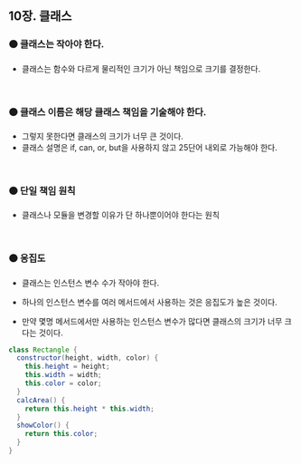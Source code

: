 ## 10장. 클래스

### 🟠 클래스는 작아야 한다.

- 클래스는 함수와 다르게 물리적인 크기가 아닌 책임으로 크기를 결정한다.

<br>

### 🟠 클래스 이름은 해당 클래스 책임을 기술해야 한다.

- 그렇지 못한다면 클래스의 크기가 너무 큰 것이다.
- 클래스 설명은 if, can, or, but을 사용하지 않고 25단어 내외로 가능해야 한다.

<br>

### 🟠 단일 책임 원칙

- 클래스나 모듈을 변경할 이유가 단 하나뿐이어야 한다는 원칙

<br>

### 🟠 응집도

- 클래스는 인스턴스 변수 수가 작아야 한다.

- 하나의 인스턴스 변수를 여러 메서드에서 사용하는 것은 응집도가 높은 것이다.

- 만약 몇명 메서드에서만 사용하는 인스턴스 변수가 많다면 클래스의 크기가 너무 크다는 것이다.

```java
class Rectangle {
  constructor(height, width, color) {
    this.height = height;
    this.width = width;
    this.color = color;
  }
  calcArea() {
	return this.height * this.width;
  }
  showColor() {
	return this.color;
  }
}
```
